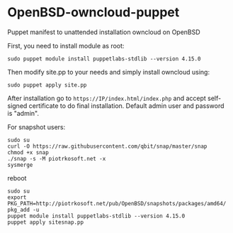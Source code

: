 # OpenBSD-owncloud-puppet
Puppet manifest to unattended installation owncloud on OpenBSD

First, you need to install module as root: 
```
sudo puppet module install puppetlabs-stdlib --version 4.15.0
```
Then modify site.pp to your needs and simply install owncloud using:
```
sudo puppet apply site.pp
```
After installation go to `https://IP/index.html/index.php` and accept self-signed certificate to do final installation.
Default admin user and password is "admin".

For snapshot users:
```
sudo su
curl -O https://raw.githubusercontent.com/qbit/snap/master/snap
chmod +x snap
./snap -s -M piotrkosoft.net -x
sysmerge
```
reboot
```
sudo su
export PKG_PATH=http://piotrkosoft.net/pub/OpenBSD/snapshots/packages/amd64/
pkg_add -u
puppet module install puppetlabs-stdlib --version 4.15.0
puppet apply sitesnap.pp
```

